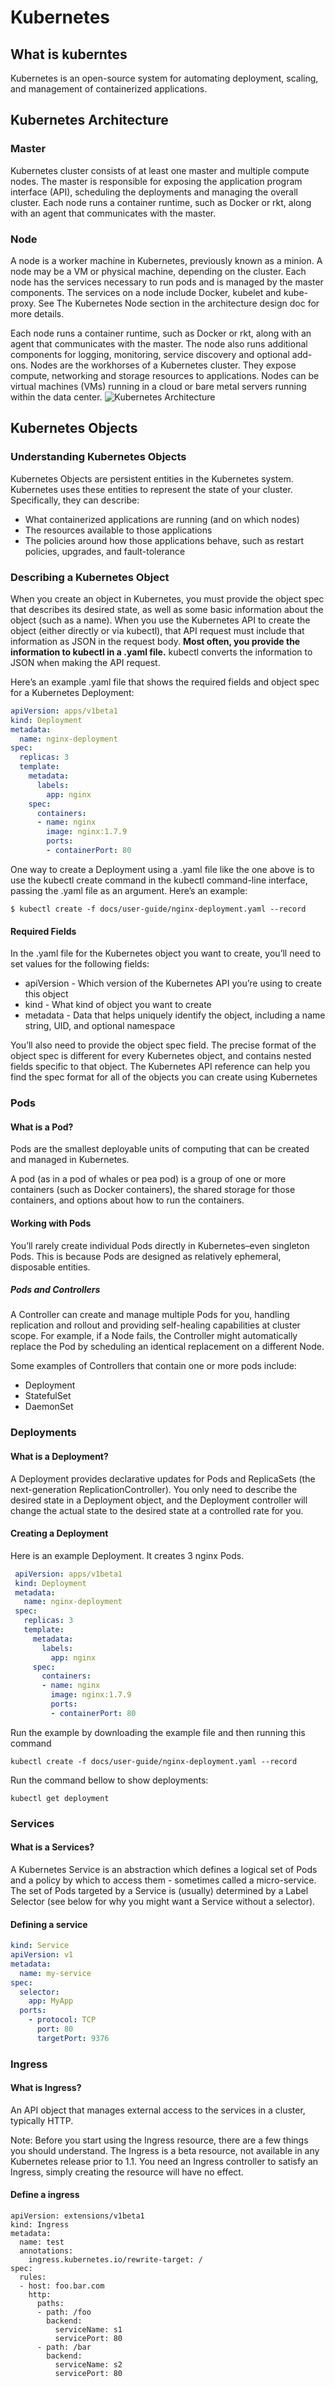 # Kubernetes

## What is kuberntes
Kubernetes is an open-source system for automating deployment, scaling, and management of containerized applications.

## Kubernetes Architecture

### Master
Kubernetes cluster consists of at least one master and multiple compute nodes. The master is responsible for exposing the application program interface (API), scheduling the deployments and managing  the overall cluster. Each node runs a container runtime, such as Docker or rkt, along with an agent that communicates with the master. 

### Node
A node is a worker machine in Kubernetes, previously known as a minion. A node may be a VM or physical machine, depending on the cluster. Each node has the services necessary to run pods and is managed by the master components. The services on a node include Docker, kubelet and kube-proxy. See The Kubernetes Node section in the architecture design doc for more details.


Each node runs a container runtime, such as Docker or rkt, along with an agent that communicates with the master. The node also runs additional components for logging, monitoring, service discovery and optional add-ons. Nodes are the workhorses of a Kubernetes cluster. They expose compute, networking and storage resources to applications. Nodes can be virtual machines (VMs) running in a cloud or bare metal servers running within the data center.
![Kubernetes Architecture](images/0.png)

## Kubernetes Objects

### Understanding Kubernetes Objects
Kubernetes Objects are persistent entities in the Kubernetes system. Kubernetes uses these entities to represent the state of your cluster. Specifically, they can describe:
* What containerized applications are running (and on which nodes)
* The resources available to those applications
* The policies around how those applications behave, such as restart policies, upgrades, and fault-tolerance

### Describing a Kubernetes Object
When you create an object in Kubernetes, you must provide the object spec that describes its desired state, as well as some basic information about the object (such as a name). When you use the Kubernetes API to create the object (either directly or via kubectl), that API request must include that information as JSON in the request body. **Most often, you provide the information to kubectl in a .yaml file.** kubectl converts the information to JSON when making the API request.

Here’s an example .yaml file that shows the required fields and object spec for a Kubernetes Deployment:

```yaml
apiVersion: apps/v1beta1
kind: Deployment
metadata:
  name: nginx-deployment
spec:
  replicas: 3
  template:
    metadata:
      labels:
        app: nginx
    spec:
      containers:
      - name: nginx
        image: nginx:1.7.9
        ports:
        - containerPort: 80
```

One way to create a Deployment using a .yaml file like the one above is to use the kubectl create command in the kubectl command-line interface, passing the .yaml file as an argument. Here’s an example:

```
$ kubectl create -f docs/user-guide/nginx-deployment.yaml --record
```

####  Required Fields
In the .yaml file for the Kubernetes object you want to create, you’ll need to set values for the following fields:
* apiVersion - Which version of the Kubernetes API you’re using to create this object
* kind - What kind of object you want to create
* metadata - Data that helps uniquely identify the object, including a name string, UID, and optional namespace

You’ll also need to provide the object spec field. The precise format of the object spec is different for every Kubernetes object, and contains nested fields specific to that object. The Kubernetes API reference can help you find the spec format for all of the objects you can create using Kubernetes

### Pods
#### What is a Pod?
Pods are the smallest deployable units of computing that can be created and managed in Kubernetes.

A pod (as in a pod of whales or pea pod) is a group of one or more containers (such as Docker containers), the shared storage for those containers, and options about how to run the containers.

#### Working with Pods
You’ll rarely create individual Pods directly in Kubernetes–even singleton Pods. This is because Pods are designed as relatively ephemeral, disposable entities.

##### Pods and Controllers
A Controller can create and manage multiple Pods for you, handling replication and rollout and providing self-healing capabilities at cluster scope. For example, if a Node fails, the Controller might automatically replace the Pod by scheduling an identical replacement on a different Node.

Some examples of Controllers that contain one or more pods include:
* Deployment
* StatefulSet
* DaemonSet

### Deployments
#### What is a Deployment?
A Deployment provides declarative updates for Pods and ReplicaSets (the next-generation ReplicationController). You only need to describe the desired state in a Deployment object, and the Deployment controller will change the actual state to the desired state at a controlled rate for you.

#### Creating a Deployment
Here is an example Deployment. It creates 3 nginx Pods.

```yaml
 apiVersion: apps/v1beta1
 kind: Deployment
 metadata:
   name: nginx-deployment
 spec:
   replicas: 3
   template:
     metadata:
       labels:
         app: nginx
     spec:
       containers:
       - name: nginx
         image: nginx:1.7.9
         ports:
         - containerPort: 80
```
Run the example by downloading the example file and then running this command
```shell
kubectl create -f docs/user-guide/nginx-deployment.yaml --record
```

Run the command bellow to show deployments:
```shell
kubectl get deployment
```

### Services
#### What is a Services?
A Kubernetes Service is an abstraction which defines a logical set of Pods and a policy by which to access them - sometimes called a micro-service. The set of Pods targeted by a Service is (usually) determined by a Label Selector (see below for why you might want a Service without a selector).

#### Defining a service
```yaml
kind: Service
apiVersion: v1
metadata:
  name: my-service
spec:
  selector:
    app: MyApp
  ports:
    - protocol: TCP
      port: 80
      targetPort: 9376
```

### Ingress
#### What is Ingress?
An API object that manages external access to the services in a cluster, typically HTTP.

Note:
Before you start using the Ingress resource, there are a few things you should understand. The Ingress is a beta resource, not available in any Kubernetes release prior to 1.1. You need an Ingress controller to satisfy an Ingress, simply creating the resource will have no effect.

#### Define a ingress
```
apiVersion: extensions/v1beta1
kind: Ingress
metadata:
  name: test
  annotations:
    ingress.kubernetes.io/rewrite-target: /
spec:
  rules:
  - host: foo.bar.com
    http:
      paths:
      - path: /foo
        backend:
          serviceName: s1
          servicePort: 80
      - path: /bar
        backend:
          serviceName: s2
          servicePort: 80
```